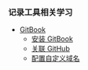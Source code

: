 ### 记录工具相关学习

* [GitBook](GitBook/README.md)
  * [安装 GitBook](GitBook/installing.md)
  * [关联 GitHub](GitBook/releatedGithub.md)
  * [配置自定义域名](GitBook/configDomain.md)


